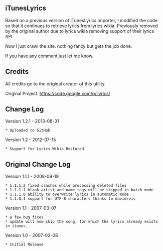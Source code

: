 iTunesLyrics
------------

Based on a previous version of iTunesLyrics Importer, I modified the code so that it continues to retrieve lyrics from lyrics wikia. Previously removed by the original author due to lyrics wikia removing support of their lyrics API.

Now I just crawl the site. nothing fancy but gets the job done. 

If you have any comment just let me know.



Credits
-------

All credits go to the original creator of this utility. 

Original Project.
https://code.google.com/p/ilyrics/


Change Log
----------

Version 1.2.1 - 2013-08-31

    * Uploaded to GitHub

Version 1.2 - 2012-07-15

    * Support for Lyrics Wikia Restored.


Original Change Log
-------------------


Version 1.1.1 - 2008-09-19

    * 1.1.1.2 fixed crashes while processing deleted files
    * 1.1.1.1 blank artist and name tags will be skipped in batch mode
    * 1.1.1.0 ability to overwrite lyrics in automatic mode
    * 1.1.0.1 support for UTF-8 characters thanks to davidreis 

Version 1.1 - 2007-03-07

    * a few bug fixes
    * update will now skip the song, for which the lyrics already exists in itunes. 

Version 1.0 - 2007-02-08

    * Initial Release 
